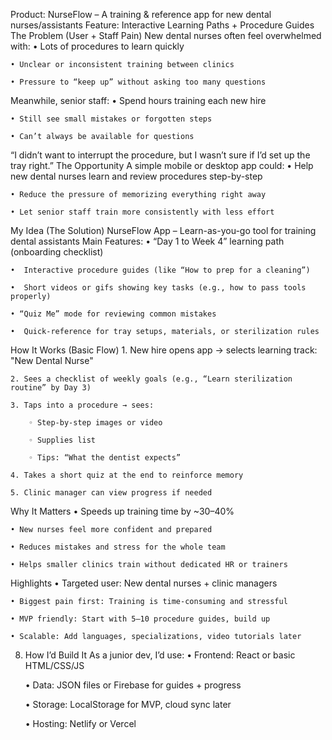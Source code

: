 Product: NurseFlow – A training & reference app for new dental nurses/assistants
Feature: Interactive Learning Paths + Procedure Guides
The Problem (User + Staff Pain)
New dental nurses often feel overwhelmed with:
    • Lots of procedures to learn quickly

    • Unclear or inconsistent training between clinics

    • Pressure to “keep up” without asking too many questions

Meanwhile, senior staff:
    • Spend hours training each new hire

    • Still see small mistakes or forgotten steps

    • Can’t always be available for questions

“I didn’t want to interrupt the procedure, but I wasn’t sure if I’d set up the tray right.”
 The Opportunity
A simple mobile or desktop app could:
    • Help new dental nurses learn and review procedures step-by-step

    • Reduce the pressure of memorizing everything right away

    • Let senior staff train more consistently with less effort


My Idea (The Solution)
NurseFlow App – Learn-as-you-go tool for training dental assistants
Main Features:
    • “Day 1 to Week 4” learning path (onboarding checklist)

    •  Interactive procedure guides (like “How to prep for a cleaning”)

    •  Short videos or gifs showing key tasks (e.g., how to pass tools properly)

    • “Quiz Me” mode for reviewing common mistakes

    •  Quick-reference for tray setups, materials, or sterilization rules


How It Works (Basic Flow)
    1. New hire opens app → selects learning track: "New Dental Nurse"

    2. Sees a checklist of weekly goals (e.g., “Learn sterilization routine” by Day 3)

    3. Taps into a procedure → sees:

        ◦ Step-by-step images or video

        ◦ Supplies list

        ◦ Tips: “What the dentist expects”

    4. Takes a short quiz at the end to reinforce memory

    5. Clinic manager can view progress if needed


Why It Matters
    • Speeds up training time by ~30–40%

    • New nurses feel more confident and prepared

    • Reduces mistakes and stress for the whole team

    • Helps smaller clinics train without dedicated HR or trainers


Highlights
    • Targeted user: New dental nurses + clinic managers

    • Biggest pain first: Training is time-consuming and stressful

    • MVP friendly: Start with 5–10 procedure guides, build up

    • Scalable: Add languages, specializations, video tutorials later


8. How I’d Build It 
As a junior dev, I’d use:
    • Frontend: React or basic HTML/CSS/JS

    • Data: JSON files or Firebase for guides + progress

    • Storage: LocalStorage for MVP, cloud sync later

    • Hosting: Netlify or Vercel

